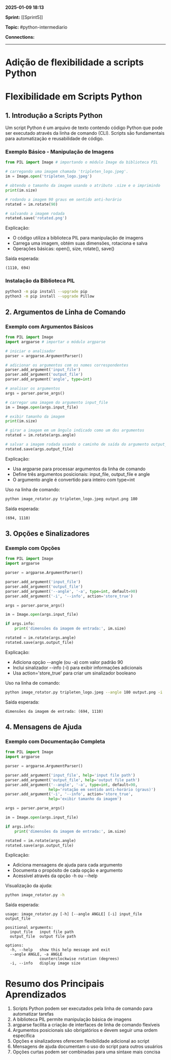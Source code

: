 
**2025-01-09 18:13**

**Sprint:** [[Sprint5]]

**Topic:** #python-intermediario 

**Connections:** 

---
# **Adição de flexibilidade a scripts Python**

# Flexibilidade em Scripts Python

## 1. Introdução a Scripts Python

Um script Python é um arquivo de texto contendo código Python que pode ser executado através da linha de comando (CLI). Scripts são fundamentais para automatização e reusabilidade de código.

### Exemplo Básico - Manipulação de Imagens

```python
from PIL import Image # importando o módulo Image da biblioteca PIL

# carregando uma imagem chamada 'tripleten_logo.jpeg'.
im = Image.open('tripleten_logo.jpeg')

# obtendo o tamanho da imagem usando o atributo .size e o imprimindo
print(im.size)

# rodando a imagem 90 graus em sentido anti-horário
rotated = im.rotate(90)

# salvando a imagem rodada
rotated.save('rotated.png')
```

Explicação:
- O código utiliza a biblioteca PIL para manipulação de imagens
- Carrega uma imagem, obtém suas dimensões, rotaciona e salva
- Operações básicas: open(), size, rotate(), save()

Saída esperada:
```
(1110, 694)
```

### Instalação da Biblioteca PIL
```bash
python3 -m pip install --upgrade pip
python3 -m pip install --upgrade Pillow
```

## 2. Argumentos de Linha de Comando

### Exemplo com Argumentos Básicos

```python
from PIL import Image
import argparse # importar o módulo argparse

# iniciar o analisador
parser = argparse.ArgumentParser()

# adicionar os argumentos com os nomes correspondentes
parser.add_argument('input_file')
parser.add_argument('output_file')
parser.add_argument('angle', type=int)

# analisar os argumentos
args = parser.parse_args()

# carregar uma imagem do argumento input_file
im = Image.open(args.input_file)

# exibir tamanho da imagem
print(im.size)

# girar a imagem em um ângulo indicado como um dos argumentos
rotated = im.rotate(args.angle)

# salvar a imagem rodada usando o caminho de saída do argumento output_file
rotated.save(args.output_file)
```

Explicação:
- Usa argparse para processar argumentos da linha de comando
- Define três argumentos posicionais: input_file, output_file e angle
- O argumento angle é convertido para inteiro com type=int

Uso na linha de comando:
```bash
python image_rotator.py tripleten_logo.jpeg output.png 180
```

Saída esperada:
```
(694, 1110)
```

## 3. Opções e Sinalizadores

### Exemplo com Opções

```python
from PIL import Image
import argparse

parser = argparse.ArgumentParser()

parser.add_argument('input_file')
parser.add_argument('output_file')
parser.add_argument('--angle', '-a', type=int, default=90)
parser.add_argument('-i', '--info', action='store_true')

args = parser.parse_args()

im = Image.open(args.input_file)

if args.info:
    print('dimensões da imagem de entrada:', im.size)

rotated = im.rotate(args.angle)
rotated.save(args.output_file)
```

Explicação:
- Adiciona opção --angle (ou -a) com valor padrão 90
- Inclui sinalizador --info (-i) para exibir informações adicionais
- Usa action='store_true' para criar um sinalizador booleano

Uso na linha de comando:
```bash
python image_rotator.py tripleten_logo.jpeg --angle 180 output.png -i
```

Saída esperada:
```
dimensões da imagem de entrada: (694, 1110)
```

## 4. Mensagens de Ajuda

### Exemplo com Documentação Completa

```python
from PIL import Image
import argparse

parser = argparse.ArgumentParser()

parser.add_argument('input_file', help='input file path')
parser.add_argument('output_file', help='output file path')
parser.add_argument('--angle', '-a', type=int, default=90, 
                   help='rotação em sentido anti-horário (graus)')
parser.add_argument('-i', '--info', action='store_true', 
                   help='exibir tamanho da imagem')

args = parser.parse_args()

im = Image.open(args.input_file)

if args.info:
    print('dimensões da imagem de entrada:', im.size)

rotated = im.rotate(args.angle)
rotated.save(args.output_file)
```

Explicação:
- Adiciona mensagens de ajuda para cada argumento
- Documenta o propósito de cada opção e argumento
- Acessível através da opção -h ou --help

Visualização da ajuda:
```bash
python image_rotator.py -h
```

Saída esperada:
```
usage: image_rotator.py [-h] [--angle ANGLE] [-i] input_file output_file

positional arguments:
  input_file   input file path
  output_file  output file path

options:
  -h, --help   show this help message and exit
  --angle ANGLE, -a ANGLE   
               counterclockwise rotation (degrees)
  -i, --info   display image size
```

# Resumo dos Principais Aprendizados

1. Scripts Python podem ser executados pela linha de comando para automatizar tarefas
2. A biblioteca PIL permite manipulação básica de imagens
3. argparse facilita a criação de interfaces de linha de comando flexíveis
4. Argumentos posicionais são obrigatórios e devem seguir uma ordem específica
5. Opções e sinalizadores oferecem flexibilidade adicional ao script
6. Mensagens de ajuda documentam o uso do script para outros usuários
7. Opções curtas podem ser combinadas para uma sintaxe mais concisa









